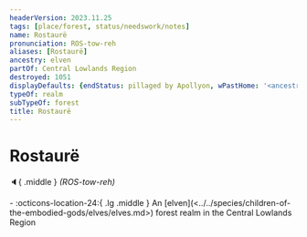 ```yaml
---
headerVersion: 2023.11.25
tags: [place/forest, status/needswork/notes]
name: Rostaurë
pronunciation: ROS-tow-reh
aliases: [Rostaurë]
ancestry: elven
partOf: Central Lowlands Region
destroyed: 1051
displayDefaults: {endStatus: pillaged by Apollyon, wPastHome: '<ancestry:UA> <subtypeof:UA> <typeof:UA> <(of )primary> <(in )current:5>'}
typeOf: realm
subTypeOf: forest
title: Rostaurë
---
```

# Rostaurë
:speaker:{ .middle } *(ROS-tow-reh)*  
<div class="grid cards ext-narrow-margin ext-one-column" markdown>
-  
    :octicons-location-24:{ .lg .middle } An [elven](<../../species/children-of-the-embodied-gods/elves/elves.md>) forest realm in the Central Lowlands Region  
</div>


